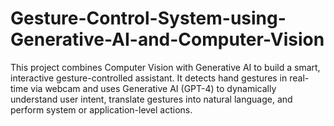 # Gesture-Control-System-using-Generative-AI-and-Computer-Vision
This project combines Computer Vision with Generative AI to build a smart, interactive gesture-controlled assistant. It detects hand gestures in real-time via webcam and uses Generative AI (GPT-4) to dynamically understand user intent, translate gestures into natural language, and perform system or application-level actions.
